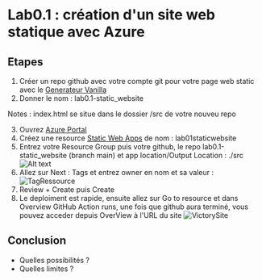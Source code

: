# Lab0.1 : création d'un site web statique avec Azure


## Etapes

1. Créer un repo github avec votre compte git pour votre page web static avec le [Generateur Vanilla](https://github.com/staticwebdev/vanilla-basic/generate)
2. Donner le nom : lab0.1-static_website

Notes : index.html se situe dans le dossier /src de votre nouveu repo

3. Ouvrez [Azure Portal](https://portal.azure.com)
4. Créez une resource  [Static Web Apps](https://docs.microsoft.com/fr-fr/azure/static-web-apps/) de nom : lab01staticwebsite
5. Entrez votre Resource Group puis votre github, le repo lab0.1-static_website (branch main)  et app location/Output Location : ./src
<img
  src="https://user-images.githubusercontent.com/26376087/200795413-dca28fb8-db16-4c36-b6b4-916742b69e59.PNG"
  alt="Alt text"
  title="Optional title"
  style="display: inline-block; margin: 0 auto; max-width: 100px">
6. Allez sur Next : Tags et entrez owner en nom et sa valeur :
![TagRessource](https://user-images.githubusercontent.com/26376087/200796963-747f387a-8e26-425f-85d7-6ff6062888c4.PNG)
7. Review + Create puis Create
8. Le deploiment est rapide, ensuite allez sur Go to resource et dans Overview GitHub Action runs, une fois que github aura terminé, 
vous pouvez acceder depuis OverView à l'URL du site
![VictorySite](https://user-images.githubusercontent.com/26376087/200799973-5e7c2e78-2513-4ef8-997b-585a8ef96321.PNG)


## Conclusion
- Quelles possibilités ?
- Quelles limites ?
